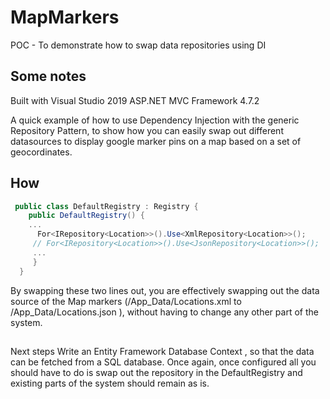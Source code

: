 # MapMarkers
POC - To demonstrate how to swap data repositories using DI

## Some notes
Built with Visual Studio 2019
ASP.NET MVC Framework 4.7.2

A quick example of how to use Dependency Injection with the generic Repository Pattern,
to show how you can easily swap out different datasources to display google marker pins on a map based on a set of geocordinates.

## How
~~~c#
 public class DefaultRegistry : Registry {
    public DefaultRegistry() {
    ...
      For<IRepository<Location>>().Use<XmlRepository<Location>>();
     // For<IRepository<Location>>().Use<JsonRepository<Location>>();
     ...
     }
  }
~~~

By swapping these two lines out, you are effectively swapping out the data source of the Map markers (/App_Data/Locations.xml to /App_Data/Locations.json  ),
without having to change any other part of the system.

##
Next steps
Write an Entity Framework Database Context , so that the data can be fetched from a SQL database. 
Once again,  once configured all you should have to do is swap out the repository in the DefaultRegistry and existing parts of the system should remain as is.
